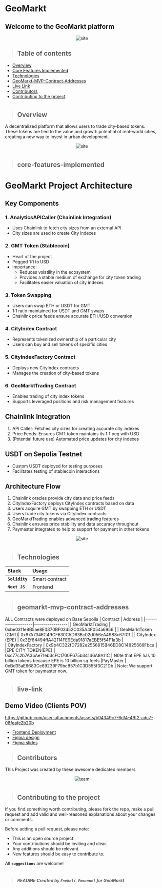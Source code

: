 # GeoMarkt

## Welcome to the GeoMarkt platform

<p align="center" width="100%">
  <img src="https://imgur.com/UDE36f8.png" alt="site"/>
</p>

> ## Table of contents
- [Overview](#overview)
- [Core Features Implemented](#core-features-implemented)
- [Technologies](#technologies)
- [GeoMarkt-MVP-Contract-Addresses](#geomarkt-mvp-contract-addresses)
- [Live Link](#live-link)
- [Contributors](#contributors)
- [Contributing to the project](#contributing-to-the-project)


#
> ## Overview

A decentralized platform that allows users to trade city-based tokens. These tokens are tied to the value and growth potential of real-world cities, creating a new way to invest in urban development.

<p align="center" width="100%">
  <img src="https://imgur.com/PP9XuRc.png" alt="site"/>
</p>

#
> ## core-features-implemented
# GeoMarkt Project Architecture


## Key Components

### 1. AnalyticsAPICaller (Chainlink Integration)
- Uses Chainlink to fetch city sizes from an external API
- City sizes are used to create City Indexes

### 2. GMT Token (Stablecoin)
- Heart of the project
- Pegged 1:1 to USD
- Importance:
  - Reduces volatility in the ecosystem
  - Provides a stable medium of exchange for city token trading
  - Facilitates easier valuation of city indexes

### 3. Token Swapping
- Users can swap ETH or USDT for GMT
- 1:1 ratio maintained for USDT and GMT swaps
- Chainlink price feeds ensure accurate ETH/USD conversion

### 4. CityIndex Contract
- Represents tokenized ownership of a particular city
- Users can buy and sell tokens of specific cities

### 5. CityIndexFactory Contract
- Deploys new CityIndex contracts
- Manages the creation of city-based tokens

### 6. GeoMarktTrading Contract
- Enables trading of city index tokens
- Supports leveraged positions and risk management features

## Chainlink Integration
1. API Caller: Fetches city sizes for creating accurate city indexes
2. Price Feeds: Ensures GMT token maintains its 1:1 peg with USD
3. (Potential future use) Automated price updates for city indexes

## USDT on Sepolia Testnet
- Custom USDT deployed for testing purposes
- Facilitates testing of stablecoin interactions



## Architecture Flow
1. Chainlink oracles provide city data and price feeds
2. CityIndexFactory deploys CityIndex contracts based on data
3. Users acquire GMT by swapping ETH or USDT
4. Users trade city tokens via CityIndex contracts
5. GeoMarktTrading enables advanced trading features
6. Chainlink ensures price stability and data accuracy throughout
7. Paymaster integrated to help to support for payment in other tokens

<p align="center" width="100%">
  <img src="https://imgur.com/IV9RuMI.png" alt="site"/>
</p>


#
> ## Technologies

| <b><u>Stack</u></b> | <b><u>Usage</u></b> |
| :------------------ | :------------------ |
| **`Solidity`**      | Smart contract      |
| **`Next JS`**      | Frontend            |


#
> ## geomarkt-mvp-contract-addresses

ALL Contracts were deployed on Base Sepoila
| Contract           | Address         |
|--------------------|-----------------|
| GeoMarktTrading    | 0xbe0311e8B5ae8E0370BF03d52C035A4F054a6956 |
| GeoMarktToken (GMT)| 0x87A7346C49CF630C5D63Bc02d056eA4988c67f01 |
| CityIndex (EPE)    | 0x3Ef64494ffA42114FE9Eda91817aEBE5f54F1a3b |                          
| CityIndexFactory   | 0x9b4C322fD7282e2556915B46ED8C14825666Fbca |
|EPE CITY TOKEN(EPE) | 0xc77c2b7A3bAe71eb3cFC1700F675b34146A9A11C | N0te that EPE has 10 billion tokens because EPE is 10 billion  sq feets
|PayMaster           | 0xBd35aE6683Ce69239F79bc857b1C3D555f3C21Db |  Note: We support GMT token for paymaster now.






# 

> ## live-link

## Demo Video (Clients POV)


https://github.com/user-attachments/assets/b04349c7-6df4-49f2-adc7-08feafe2b20b



- [Frontend Deployment](https://geo-markt-snowy.vercel.app/)
- [Figma design]()
- [Figma slides](https://www.figma.com/slides/AqcBIpafeN8xBWDjqtHEYB/any-(Copy)?node-id=23-40&node-type=SLIDE&t=Ih3FUIxbnoV10iOm-0)


> ## Contributors

This Project was created by these awesome dedicated members

<p align="center" width="100%">
  <img src="https://imgur.com/9D7uUj2" alt="team"/>
</p>

#
> ## Contributing to the project

If you find something worth contributing, please fork the repo, make a pull request and add valid and well-reasoned explanations about your changes or comments.

Before adding a pull request, please note:

- This is an open source project.
- Your contributions should be inviting and clear.
- Any additions should be relevant.
- New features should be easy to contribute to.

All **`suggestions`** are welcome!
#
> ##### README Created by `Enebeli Emmanuel` for GeoMarkt





